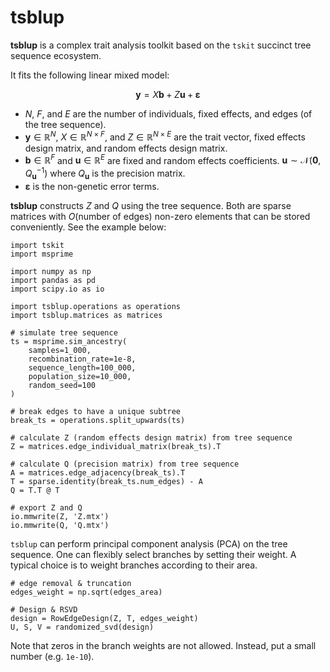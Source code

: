 # tsblup 
**tsblup** is a complex trait analysis toolkit based on the `tskit` succinct tree sequence ecosystem.

It fits the following linear mixed model:

$$\mathbf{y} = X\mathbf{b} + Z\mathbf{u} + \boldsymbol{\varepsilon}$$

- $N$, $F$, and $E$ are the number of individuals, fixed effects, and edges (of the tree sequence).
- $\mathbf{y} \in \mathbb{R}^N$, $X \in \mathbb{R}^{N \times F}$, and $Z \in \mathbb{R}^{N \times E}$ are the trait vector, fixed effects design matrix, and random effects design matrix.
- $\mathbf{b} \in \mathbb{R}^F$ and $\mathbf{u} \in \mathbb{R}^E$ are fixed and random effects coefficients.
$\mathbf{u} \sim \mathcal{N}\left(\mathbf{0}, Q_{\mathbf{u}}^{-1}\right)$ where $Q_{\mathbf{u}}$ is the precision matrix.
- $\boldsymbol{\varepsilon}$ is the non-genetic error terms.

**tsblup** constructs $Z$ and $Q$ using the tree sequence.
Both are sparse matrices with $O(\text{number of edges})$ non-zero elements that can be stored conveniently.
See the example below:
```
import tskit
import msprime

import numpy as np
import pandas as pd
import scipy.io as io

import tsblup.operations as operations
import tsblup.matrices as matrices

# simulate tree sequence
ts = msprime.sim_ancestry(
    samples=1_000,
    recombination_rate=1e-8,
    sequence_length=100_000,
    population_size=10_000,
    random_seed=100
)

# break edges to have a unique subtree
break_ts = operations.split_upwards(ts)

# calculate Z (random effects design matrix) from tree sequence
Z = matrices.edge_individual_matrix(break_ts).T

# calculate Q (precision matrix) from tree sequence
A = matrices.edge_adjacency(break_ts).T
T = sparse.identity(break_ts.num_edges) - A
Q = T.T @ T

# export Z and Q 
io.mmwrite(Z, 'Z.mtx')
io.mmwrite(Q, 'Q.mtx')
```

`tsblup` can perform principal component analysis (PCA) on the tree sequence.
One can flexibly select branches by setting their weight.
A typical choice is to weight branches according to their area.

```
# edge removal & truncation
edges_weight = np.sqrt(edges_area)

# Design & RSVD
design = RowEdgeDesign(Z, T, edges_weight)
U, S, V = randomized_svd(design)
```

Note that zeros in the branch weights are not allowed. 
Instead, put a small number (e.g. `1e-10`).
